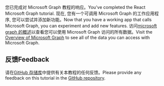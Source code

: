 <!-- markdownlint-disable MD002 MD041 -->

<span data-ttu-id="37170-101">您已完成对 Microsoft Graph 教程的响应。</span><span class="sxs-lookup"><span data-stu-id="37170-101">You've completed the React Microsoft Graph tutorial.</span></span> <span data-ttu-id="37170-102">现在, 您有一个可调用 Microsoft Graph 的工作应用程序, 您可以尝试并添加新功能。</span><span class="sxs-lookup"><span data-stu-id="37170-102">Now that you have a working app that calls Microsoft Graph, you can experiment and add new features.</span></span> <span data-ttu-id="37170-103">访问[microsoft graph 的概述](/graph/overview)以查看您可以使用 Microsoft Graph 访问的所有数据。</span><span class="sxs-lookup"><span data-stu-id="37170-103">Visit the [Overview of Microsoft Graph](/graph/overview) to see all of the data you can access with Microsoft Graph.</span></span>

## <a name="feedback"></a><span data-ttu-id="37170-104">反馈</span><span class="sxs-lookup"><span data-stu-id="37170-104">Feedback</span></span>

<span data-ttu-id="37170-105">请在[GitHub 存储库](https://github.com/microsoftgraph/msgraph-training-reactspa)中提供有关本教程的任何反馈。</span><span class="sxs-lookup"><span data-stu-id="37170-105">Please provide any feedback on this tutorial in the [GitHub repository](https://github.com/microsoftgraph/msgraph-training-reactspa).</span></span>